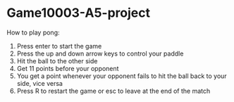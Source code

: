 # Game10003-A5-project

How to play pong:

1. Press enter to start the game
2. Press the up and down arrow keys to control your paddle
3. Hit the ball to the other side
4. Get 11 points before your opponent
5. You get a point whenever your opponent fails to hit the ball back to your side, vice versa
6. Press R to restart the game or esc to leave at the end of the match

